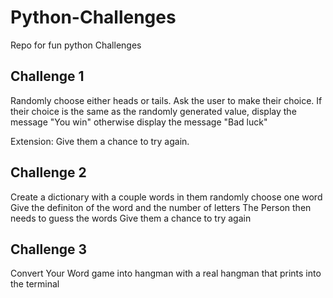 # Python-Challenges
Repo for fun python Challenges

## Challenge 1
Randomly choose either heads or tails.
  Ask the user to make their choice.
  If their choice is the same as the randomly generated value, display the message "You win"
  otherwise display the message "Bad luck"

Extension: Give them a chance to try again.

## Challenge 2
Create a dictionary with a couple words in them
  randomly choose one word
  Give the definiton of the word and the number of letters
  The Person then needs to guess the words
  Give them a chance to try again

## Challenge 3
  Convert Your Word game into hangman
  with a real hangman that prints into the terminal

